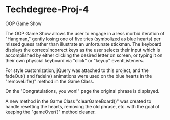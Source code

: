 # Techdegree-Proj-4
 OOP Game Show

The OOP Game Show allows the user to engage in a less morbid iteration of "Hangman," gently losing one of five tries (symbolized as blue hearts) per missed guess rather than illustrate an unfortunate stickman.  The keyboard displays the correct/incorrect keys as the user selects their input which is accomplished by either clicking the desired letter on screen, or typing it on their own physcial keyboard via "click" or "keyup" eventListeners.  

For style customization, jQuery was attached to this project, and the fadeOut() and fadeIn() animations were used on the blue hearts in the "removeLife()" method in the Game Class.  

On the "Congratulations, you won!" page the original phrase is displayed.

A new method in the Game Class "clearGameBoard()" was created to handle resetting the hearts, removing the old phrase, etc. with the goal of keeping the "gameOver()" method cleaner.